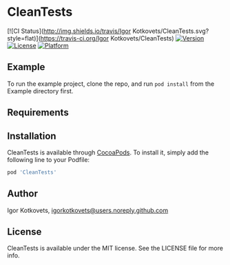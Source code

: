 # CleanTests

[![CI Status](http://img.shields.io/travis/Igor Kotkovets/CleanTests.svg?style=flat)](https://travis-ci.org/Igor Kotkovets/CleanTests)
[![Version](https://img.shields.io/cocoapods/v/CleanTests.svg?style=flat)](http://cocoapods.org/pods/CleanTests)
[![License](https://img.shields.io/cocoapods/l/CleanTests.svg?style=flat)](http://cocoapods.org/pods/CleanTests)
[![Platform](https://img.shields.io/cocoapods/p/CleanTests.svg?style=flat)](http://cocoapods.org/pods/CleanTests)

## Example

To run the example project, clone the repo, and run `pod install` from the Example directory first.

## Requirements

## Installation

CleanTests is available through [CocoaPods](http://cocoapods.org). To install
it, simply add the following line to your Podfile:

```ruby
pod 'CleanTests'
```

## Author

Igor Kotkovets, igorkotkovets@users.noreply.github.com

## License

CleanTests is available under the MIT license. See the LICENSE file for more info.
